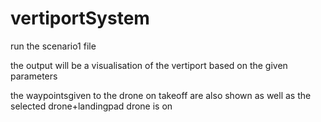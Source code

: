 # vertiportSystem


run the scenario1 file

the output will be a visualisation of the vertiport based on the given parameters

the waypointsgiven to the drone on takeoff are also shown as well as the selected drone+landingpad drone is on 
